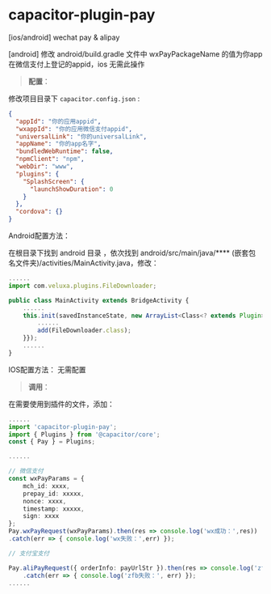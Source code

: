 # capacitor-plugin-pay
[ios/android] wechat pay &amp; alipay

[android]
修改 android/build.gradle 文件中 wxPayPackageName 的值为你app在微信支付上登记的appid，ios 无需此操作

> **配置**：

修改项目目录下 `capacitor.config.json` :
```json
{
  "appId": "你的应用appid",
  "wxappId": "你的应用微信支付appid",
  "universalLink": "你的universalLink",
  "appName": "你的app名字",
  "bundledWebRuntime": false,
  "npmClient": "npm",
  "webDir": "www",
  "plugins": {
    "SplashScreen": {
      "launchShowDuration": 0
    }
  },
  "cordova": {}
}
```


Android配置方法：

在根目录下找到 android 目录 ，依次找到 android/src/main/java/**** (嵌套包名文件夹)/activities/MainActivity.java，修改：

```ts
......
import com.veluxa.plugins.FileDownloader;

public class MainActivity extends BridgeActivity {
    ......
    this.init(savedInstanceState, new ArrayList<Class<? extends Plugin>>() {{
        ......
        add(FileDownloader.class);
    }});
    ......
}
```

IOS配置方法：
无需配置

> **调用**：

在需要使用到插件的文件，添加：

```ts
......
import 'capacitor-plugin-pay';
import { Plugins } from '@capacitor/core';
const { Pay } = Plugins;

......

// 微信支付
const wxPayParams = {
    mch_id: xxxx,
    prepay_id: xxxxx,
    nonce: xxxx,
    timestamp: xxxxx,
    sign: xxxx
};
Pay.wxPayRequest(wxPayParams).then(res => console.log('wx成功：',res))
.catch(err => { console.log('wx失败：',err) });

// 支付宝支付

Pay.aliPayRequest({ orderInfo: payUrlStr }).then(res => console.log('zfb成功：', res))
    .catch(err => { console.log('zfb失败：', err) });
......
```